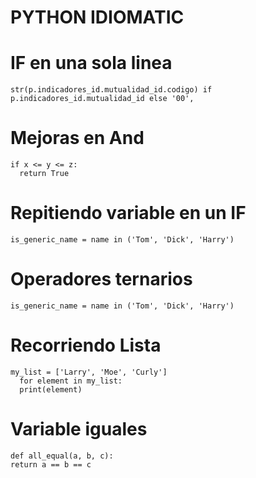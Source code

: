 # PYTHON IDIOMATIC


# IF en una sola linea
```
str(p.indicadores_id.mutualidad_id.codigo) if p.indicadores_id.mutualidad_id else '00',
```

# Mejoras en And
```
if x <= y <= z:
  return True
```

# Repitiendo variable en un IF
```
is_generic_name = name in ('Tom', 'Dick', 'Harry')
```

# Operadores ternarios
```
is_generic_name = name in ('Tom', 'Dick', 'Harry')
```

# Recorriendo Lista
```
my_list = ['Larry', 'Moe', 'Curly']
  for element in my_list:
  print(element)
```

# Variable iguales
```
def all_equal(a, b, c):
return a == b == c
```




